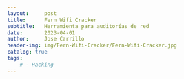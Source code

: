 ```yaml
---
layout:     post
title:      Fern Wifi Cracker
subtitle:   Herramienta para auditorías de red
date:       2023-04-01
author:     Jose Carrillo
header-img: img/Fern-Wifi-Cracker/Fern-Wifi-Cracker.jpg
catalog: true
tags:
    # - Hacking
---
```

